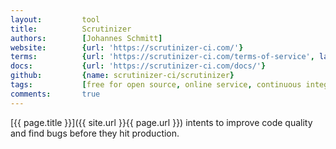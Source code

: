 ```yaml
---
layout:         tool
title:          Scrutinizer
authors:        [Johannes Schmitt]
website:        {url: 'https://scrutinizer-ci.com/'}
terms:          {url: 'https://scrutinizer-ci.com/terms-of-service', label: 'Terms Of Service'}
docs:           {url: 'https://scrutinizer-ci.com/docs/'}
github:         {name: scrutinizer-ci/scrutinizer}
tags:           [free for open source, online service, continuous integration]
comments:       true
---
```


[{{ page.title }}]({{ site.url }}{{ page.url }}) intents to improve code quality
and find bugs before they hit production.

<!--more--> 
